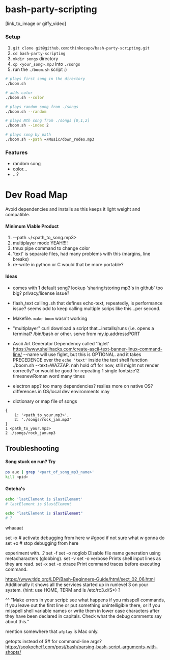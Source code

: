 # bash-party-scripting
[link_to_image or giffy_video]

### Setup
1. `git clone git@github.com:thinkocapo/bash-party-scripting.git`
2. `cd bash-party-scripting`
3. `mkdir songs` directory
4. `cp <your_song>.mp3` into `./songs`
5. run the `./boom.sh` script :)
``` bash
# plays first song in the directory
./boom.sh

# adds color
./boom.sh --color

# plays random song from ./songs
./boom.sh --random

# plays Nth song from ./songs [0,1,2]
./boom.sh --index 2

# plays song by path
./boom.sh --path ~/Music/down_rodeo.mp3

```

### Features
- random song
- color...
- ...?

# Dev Road Map
Avoid dependencies and installs as this keeps it light weight and compatible.

#### Minimum Viable Product
1. --path ~/<path_to_song.mp3>
2. multiplayer mode YEAH!!!!
3. tmux pipe command to change color
4. 'text' is separate files, had many problems with this (margins, line breaks)
5. re-write in python or C would that be more portable?


#### Ideas
- comes with 1 default song? lookup 'sharing/storing mp3's in github' too big? privacy/license issue?  

- flash_text calling .sh that defines echo-text, repeatedly, is performance issue? seems odd to keep calling multiple scrips like this...per second.

- Makefile. `make boom` wasn't working

- "multiplayer" curl download a script that...installs/runs (i.e. opens a terminal? /bin/bash or other. serve from my.ip.address:PORT
- Ascii Art Generator Dependency called 'figlet'
https://www.shellhacks.com/create-ascii-text-banner-linux-command-line/ 
--name will use figlet, but this is OPTIONAL. and it takes PRECEDENCE over the `echo 'text'` inside the text shell function 
./boom.sh --text=WAZZAP. nah hold off for now, still might not render correctly?
or would be good for repeating 1 single fontsize12 timesnewRoman word many times 
- electron app? too many dependencies? reslies more on native OS? differences in OS/local dev environments may
- dictionary or map file of songs
```
{
    1: '<path_to_your.mp3>',
    2: './songs/rock_jam.mp3'
}
1 <path_to_your.mp3>
2 ./songs/rock_jam.mp3
```

## Troubleshooting
#### Song stuck on run? Try
``` bash
ps aux | grep '<part_of_song_mp3_name>'
kill <pid>
```


#### Gotcha's
``` bash
echo 'lastElement is $lastElement'
# lastElement is $lastElement

echo "lastElement is $lastElement"
# 7
```



whaaaat


set -x			# activate debugging from here
w #good if not sure what w gonna do
set +x			# stop debugging from here

experiment with...?
set -f	set -o noglob	Disable file name generation using metacharacters (globbing).
set -v	set -o verbose	Prints shell input lines as they are read.
set -x	set -o xtrace	Print command traces before executing command.


https://www.tldp.org/LDP/Bash-Beginners-Guide/html/sect_02_06.html
Additionally it shows all the services started up in runlevel 3 on your system. (hint: use HOME, TERM and ls /etc/rc3.d/S*) ?


^^
"Make errors in your script: see what happens if you misspell commands, if you leave out the first line or put something unintelligible there, or if you misspell shell variable names or write them in lower case characters after they have been declared in capitals. Check what the debug comments say about this."  

mention somewhere that `afplay` is Mac only.


getopts instead of $# for command-line args?
https://sookocheff.com/post/bash/parsing-bash-script-arguments-with-shopts/
